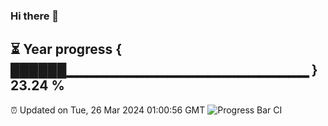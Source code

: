 ### Hi there 👋
⏳ Year progress { ██████▁▁▁▁▁▁▁▁▁▁▁▁▁▁▁▁▁▁▁▁▁▁▁▁ } 23.24 %
---
⏰ Updated on Tue, 26 Mar 2024 01:00:56 GMT
![Progress Bar CI](https://github.com/liununu/liununu/workflows/Progress%20Bar%20CI/badge.svg)

